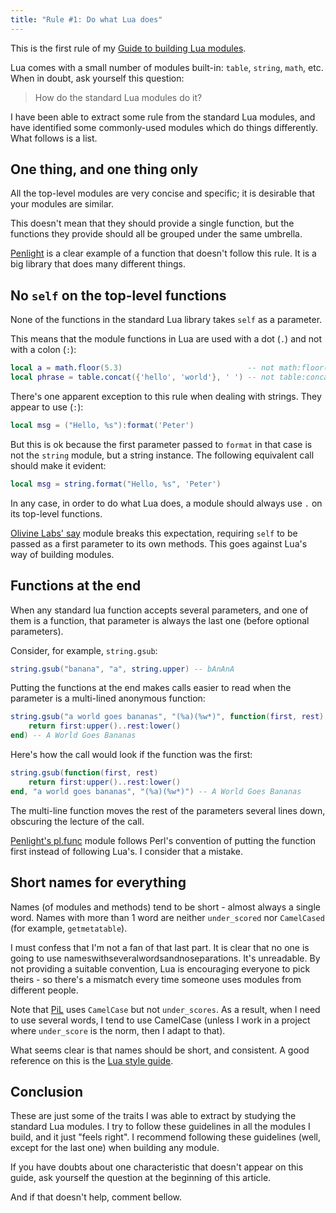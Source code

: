 ```yaml
---
title: "Rule #1: Do what Lua does"
---
```


This is the first rule of my [Guide to building Lua modules](/blog/2014/03/31/a-guide-to-building-lua-modules).

<!-- MORE -->

Lua comes with a small number of modules built-in: `table`, `string`, `math`, etc. When in doubt, ask yourself this question:

> How do the standard Lua modules do it?

I have been able to extract some rule from the standard Lua modules, and have identified some commonly-used modules which do things differently. What follows is a list.

## One thing, and one thing only

All the top-level modules are very concise and specific; it is desirable that your modules are similar.

This doesn't mean that they should provide a single function, but the functions they provide should all
be grouped under the same umbrella.

[Penlight](http://stevedonovan.github.io/Penlight) is a clear example of a function that doesn't follow this rule. It is a big library that does many different things.


## No `self` on the top-level functions

None of the functions in the standard Lua library takes `self` as a parameter.

This means that the module functions in Lua are used with a dot (`.`) and not with a colon (`:`):

``` lua
local a = math.floor(5.3)                            -- not math:floor(...)
local phrase = table.concat({'hello', 'world'}, ' ') -- not table:concat(...)
```

There's one apparent exception to this rule when dealing with strings. They appear to use (`:`):

``` lua
local msg = ("Hello, %s"):format('Peter')
```

But this is ok because the first parameter passed to `format` in that case is not the `string` module, but a string instance. The following equivalent call should make it evident:

``` lua
local msg = string.format("Hello, %s", 'Peter')
```

In any case, in order to do what Lua does, a module should always use `.` on its top-level functions.

[Olivine Labs' say](https://github.com/Olivine-Labs/say) module breaks this expectation, requiring `self` to be passed as a first parameter to its own methods. This goes against Lua's way of building modules.

## Functions at the end

When any standard lua function accepts several parameters, and one of them is a function, that parameter is always the last one (before optional parameters).

Consider, for example, `string.gsub`:

``` lua
string.gsub("banana", "a", string.upper) -- bAnAnA
```

Putting the functions at the end makes calls easier to read when the parameter is a multi-lined anonymous function:

``` lua
string.gsub("a world goes bananas", "(%a)(%w*)", function(first, rest)
    return first:upper()..rest:lower()
end) -- A World Goes Bananas
```

Here's how the call would look if the function was the first:

``` lua
string.gsub(function(first, rest)
    return first:upper()..rest:lower()
end, "a world goes bananas", "(%a)(%w*)") -- A World Goes Bananas
```

The multi-line function moves the rest of the parameters several lines down, obscuring the lecture of the call.

[Penlight's pl.func](http://stevedonovan.github.io/Penlight/api/modules/pl.func.html) module follows Perl's convention of putting the function first instead of following Lua's. I consider that a mistake.

## Short names for everything

Names (of modules and methods) tend to be short - almost always a single word. Names with more than 1 word are neither `under_scored` nor `CamelCased` (for example, `getmetatable`).

I must confess that I'm not a fan of that last part. It is clear that no one is going to use nameswithseveralwordsandnoseparations. It's unreadable. By not providing a suitable convention, Lua is encouraging everyone to pick theirs - so there's a mismatch every time someone uses modules from different people.

Note that [PiL](http://www.lua.org/pil/16.2.html) uses `CamelCase` but not `under_scores`. As a result, when I need to use several words, I tend to use CamelCase (unless I work in a project where `under_score` is the norm, then I adapt to that).

What seems clear is that names should be short, and consistent. A good reference on this is the [Lua style guide](http://lua-users.org/wiki/LuaStyleGuide).

## Conclusion

These are just some of the traits I was able to extract by studying the standard Lua modules. I try to follow these guidelines in all the modules I build, and it just "feels right". I recommend following these guidelines (well, except for the last one) when building any module.

If you have doubts about one characteristic that doesn't appear on this guide, ask yourself the question at the beginning of this article.

And if that doesn't help, comment bellow.


